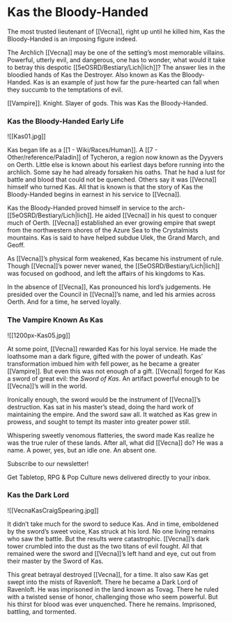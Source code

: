 # Kas the Bloody-Handed

The most trusted lieutenant of [[Vecna]], right up until he killed him, Kas the Bloody-Handed is an imposing figure indeed.

The Archlich [[Vecna]] may be one of the setting’s most memorable villains. Powerful, utterly evil, and dangerous, one has to wonder, what would it take to betray this despotic [[5eOSRD/Bestiary/Lich|lich]]? The answer lies in the bloodied hands of Kas the Destroyer. Also known as Kas the Bloody-Handed. Kas is an example of just how far the pure-hearted can fall when they succumb to the temptations of evil.

[[Vampire]]. Knight. Slayer of gods. This was Kas the Bloody-Handed.

### Kas the Bloody-Handed Early Life

![[Kas01.jpg]]

Kas began life as a [[1 - Wiki/Races/Human]]. A [[7 - Other/reference/Paladin]] of Tycheron, a region now known as the Dyyvers on Oerth. Little else is known about his earliest days before running into the archlich. Some say he had already forsaken his oaths. That he had a lust for battle and blood that could not be quenched. Others say it was [[Vecna]] himself who turned Kas. All that is known is that the story of Kas the Bloody-Handed begins in earnest in his service to [[Vecna]].

Kas the Bloody-Handed proved himself in service to the arch-[[5eOSRD/Bestiary/Lich|lich]]. He aided [[Vecna]] in his quest to conquer much of Oerth. [[Vecna]] established an ever growing empire that swept from the northwestern shores of the Azure Sea to the Crystalmists mountains. Kas is said to have helped subdue Ulek, the Grand March, and Geoff.

As [[Vecna]]’s physical form weakened, Kas became his instrument of rule. Though [[Vecna]]’s power never waned, the [[5eOSRD/Bestiary/Lich|lich]] was focused on godhood, and left the affairs of his kingdoms to Kas.

In the absence of [[Vecna]], Kas pronounced his lord’s judgements. He presided over the Council in [[Vecna]]’s name, and led his armies across Oerth. And for a time, he served loyally.

### The Vampire Known As Kas

![[1200px-Kas05.jpg]]

At some point, [[Vecna]] rewarded Kas for his loyal service. He made the loathsome man a dark figure, gifted with the power of undeath. Kas’ transformation imbued him with fell power, as he became a greater [[Vampire]]. But even this was not enough of a gift. [[Vecna]] forged for Kas a sword of great evil: the _Sword of Kas_. An artifact powerful enough to be [[Vecna]]’s will in the world.

Ironically enough, the sword would be the instrument of [[Vecna]]’s destruction. Kas sat in his master’s stead, doing the hard work of maintaining the empire. And the sword saw all. It watched as Kas grew in prowess, and sought to tempt its master into greater power still.

Whispering sweetly venomous flatteries, the sword made Kas realize he was the true ruler of these lands. After all, what did [[Vecna]] do? He was a name. A power, yes, but an idle one. An absent one.

Subscribe to our newsletter!

Get Tabletop, RPG & Pop Culture news delivered directly to your inbox.

### Kas the Dark Lord

![[VecnaKasCraigSpearing.jpg]]

It didn’t take much for the sword to seduce Kas. And in time, emboldened by the sword’s sweet voice, Kas struck at his lord. No one living remains who saw the battle. But the results were catastrophic. [[Vecna]]’s dark tower crumbled into the dust as the two titans of evil fought. All that remained were the sword and [[Vecna]]’s left hand and eye, cut out from their master by the Sword of Kas.

This great betrayal destroyed [[Vecna]], for a time. It also saw Kas get swept into the mists of Ravenloft. There he became a Dark Lord of Ravenloft. He was imprisoned in the land known as Tovag. There he ruled with a twisted sense of honor, challenging those who seem powerful. But his thirst for blood was ever unquenched. There he remains. Imprisoned, battling, and tormented.
